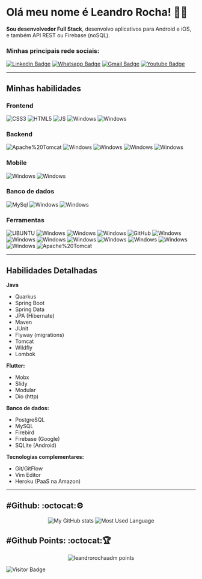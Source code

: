 # Olá meu nome é Leandro Rocha! :man_technologist:

**Sou desenvolvedor Full Stack**, desenvolvo aplicativos para Android e iOS, e também API REST ou Firebase (noSQL).

### Minhas principais rede sociais:

[![Linkedin Badge](https://img.shields.io/badge/-Linkedin-6633cc?style=flat-square&logo=Linkedin&logoColor=white&color=black&link=https://www.linkedin.com/in/leandrorochaadm/)](https://www.linkedin.com/in/leandrorochaadm/)
[![Whatsapp Badge](https://img.shields.io/badge/-WhatsApp-6633cc?style=flat-square&logo=Whatsapp&logoColor=white&color=black&link=https://api.whatsapp.com/message/NREZGGL4OBHXF1)](https://api.whatsapp.com/message/NREZGGL4OBHXF1)
[![Gmail Badge](https://img.shields.io/badge/-Gmail-c14438?style=flat-square&logo=Gmail&logoColor=white&color=black&link=mailto:leandrorochaadm@gmail.com)](mailto:leandrorochaadm@gmail.com)
[![Youtube Badge](https://img.shields.io/badge/-YouTube-c14438?style=flat-square&logo=YouTube&logoColor=white&color=black&link=https://www.youtube.com/channel/UC3IOIEHrxIHDeWBxAklINTA)](https://www.youtube.com/channel/UC3IOIEHrxIHDeWBxAklINTA)

---
## Minhas habilidades

<!-- language -->



### Frontend

<p>
    <img alt="CSS3" src="https://img.shields.io/badge/CSS-239120?&style=for-the-badge&logo=css3&logoColor=white"/>  
    <img alt="HTML5" src="https://img.shields.io/badge/HTML5-E34F26?style=for-the-badge&logo=html5&logoColor=white"/>
    <img alt="JS" src="https://img.shields.io/badge/JavaScript-F7DF1E?style=for-the-badge&logo=javascript&logoColor=black"/>
    <img alt="Windows" src="https://img.shields.io/badge/Vue.js-35495E?style=for-the-badge&logo=vue.js&logoColor=4FC08D"/>
    <img alt="Windows" src="https://img.shields.io/badge/Quasar-1976D2?style=for-the-badge&logo=Quasar&logoColor=fff"/>
</p>

### Backend
<p>
    <img alt="Apache%20Tomcat" src="https://img.shields.io/badge/C%20 Sharp-239120?style=for-the-badge&logo=C%20Sharp&logoColor=fff"/>
    <img alt="Windows" src="https://img.shields.io/badge/-Java-f12433?style=for-the-badge&logo=java&logoColor=fff"/>
    <img alt="Windows" src="https://img.shields.io/badge/-Spring-6DB33F?style=for-the-badge&logo=Spring&logoColor=fff"/>
    <img alt="Windows" src="https://img.shields.io/badge/-Go-00ADD8?style=for-the-badge&logo=Go&logoColor=fff"/>
    <img alt="Windows" src="https://img.shields.io/badge/Delphi-EE1F35?style=for-the-badge&logo=Delphi&logoColor=fff"/>
</p>

### Mobile
<p>
    <img alt="Windows" src="https://img.shields.io/badge/-Flutter-blue?style=for-the-badge&logo=Flutter&logoColor=white"/>
    <img alt="Windows" src="https://img.shields.io/badge/-Dart-0175C2?style=for-the-badge&logo=Dart&logoColor=white"/>
</p>

### Banco de dados

<!-- data base -->
<p>
    <img alt="MySql" src="https://img.shields.io/badge/MySQL-4479A1?style=for-the-badge&logo=mysql&logoColor=white"/>
    <img alt="Windows" src="https://img.shields.io/badge/-Postgresql-336791?style=for-the-badge&logo=postgresql&logoColor=white"/>
    <img alt="Windows" src="https://img.shields.io/badge/-Firebase-FFCA28?style=for-the-badge&logo=firebase&logoColor=272b33"/>
</p>

### Ferramentas
<!-- tools -->
<p>
    <img alt="UBUNTU" src="https://img.shields.io/badge/Ubuntu-E95420?style=for-the-badge&logo=ubuntu&logoColor=white"/>
    <img alt="Windows" src="https://img.shields.io/badge/Windows-0078D6?style=for-the-badge&logo=windows&logoColor=white"/>
    <img alt="Windows" src="https://img.shields.io/badge/Git-F05032?style=for-the-badge&logo=git&logoColor=fff"/>
    <img alt="Windows" src="https://img.shields.io/badge/-Bitbucket-0052CC?style=for-the-badge&logo=Bitbucket&logoColor=fff"/>
    <img alt="GitHub" src="https://img.shields.io/badge/GitHub-100000?style=for-the-badge&logo=github&logoColor=white"/>
    <img alt="Windows" src="https://img.shields.io/badge/-jira%20software-0052CC?style=for-the-badge&logo=jira-software&logoColor=fff"/>
    <img alt="Windows" src="https://img.shields.io/badge/Trello-0079BF?style=for-the-badge&logo=trello&logoColor=fff"/>
    <img alt="Windows" src="https://img.shields.io/badge/-Heroku-430098?style=for-the-badge&logo=Heroku&logoColor=fff"/>
    <img alt="Windows" src="https://img.shields.io/badge/-IntelliJ%20IDEA-000?style=for-the-badge&logo=Intellij%20idea&logoColor=fff"/>
    <img alt="Windows" src="https://img.shields.io/badge/Android%20Studio-3DDC84?style=for-the-badge&logo=Android%20Studio&logoColor=fff"/>
    <img alt="Windows" src="https://img.shields.io/badge/Visual%20Studio-5C2D91?style=for-the-badge&logo=Visual%20Studio&logoColor=fff"/>
    <img alt="Windows" src="https://img.shields.io/badge/-Neovim-57A143?style=for-the-badge&logo=Neovim&logoColor=fff"/>
    <img alt="Windows" src="https://img.shields.io/badge/Visual%20Studio%20Code-007ACC?style=for-the-badge&logo=Visual%20Studio&logoColor=fff"/>
    <img alt="Apache%20Tomcat" src="https://img.shields.io/badge/Apache%20Tomcat-F8DC75?style=for-the-badge&logo=Apache%20Tomcat&logoColor=black"/>
</p>
<hr>

## Habilidades Detalhadas

**Java**
* Quarkus
* Spring Boot <!-- * Spring Security --> 
* Spring Data
* JPA (Hibernate)
* Maven
* JUnit
* Flyway (migrations)
* Tomcat
* Wildfly <!-- * JSF (Primefaces) -->
* Lombok

**Flutter:**
* Mobx
* Slidy
* Modular
* Dio (http)

**Banco de dados:**
* PostgreSQL
* MySQL
* Firebird
* Firebase (Google)
* SQLite (Android)

**Tecnologias complementares:**
* Git/GitFlow
* Vim Editor
* Heroku (PaaS na Amazon)


<hr>

<h2 align='left'>#Github: :octocat:⚙️</h2>
<p align="center">
    <img  align="center" src="https://github-readme-stats.codestackr.vercel.app/api?username=leandrorochaadm&show_icons=true&hide_border=true&layout=compact&theme=gotham" alt="My GitHub stats"/>
    <img  align="center" src="https://github-readme-stats.vercel.app/api/top-langs/?username=leandrorochaadm&langs_count=10&layout=compact&show_icons=true&theme=gotham" alt="Most Used Language"/>
</p>

<h2 align='left'>#Github Points: :octocat:🏆️</h2>
<p align="center">
    <img src="https://github-profile-trophy.vercel.app/?username=leandrorochaadm&margin-w=7&hide_border=true&theme=darkhub" alt="leandrorochaadm points"/>
</p>

![Visitor Badge](https://visitor-badge.laobi.icu/badge?page_id=leandrorochaadm)
